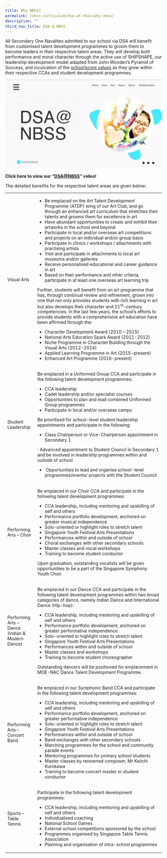 ```yaml
---
title: Why NBSS?
permalink: /nbss-curriculum/dsa-at-nbss/why-nbss/
description: ""
third_nav_title: DSA @ NBSS
---
```


<p>All Secondary One Navalites admitted to our school via DSA will benefit from customised talent development programmes to groom them to become leaders in their respective talent areas. They will develop both performance and moral character through the active use of SHIPSHAPE, our leadership development model adapted from John Wooden&rsquo;s Pyramid of Success, and inculcation of the&nbsp;<a href="/about-us/our-identity" target="_blank" rel="noopener">school&rsquo;score values</a>&nbsp;as they grow within their respective CCAs and student development programmes.</p>
<img src="/images/y1.png">
<p><strong>Click here to view our &ldquo;<a href="https://www.youtube.com/watch?v=dz-6f1xY22E&amp;feature=youtu.be">DSA@NBSS</a></strong><strong>&rdquo; video!</strong></p>
<p>The detailed benefits for the respective talent areas are given below:</p>
<table>
<tbody>
<tr>
<td width="87">
<p>Visual Arts</p>
</td>
<td width="514">
<ul>
<li>Be emplaced on the Art Talent Development Programme (ATDP) wing of our Art Club, and go through an enhanced art curriculum that stretches their talents and grooms them for excellence in art</li>
<li>Have abundant opportunities to create and exhibit their artworks in the school and beyond</li>
<li>Participate in local and/or overseas art competitions and projects on an individual and/or group basis</li>
<li>Participate in clinics / workshops / attachments with practising artists</li>
<li>Visit and participate in attachments to local art museums and/or galleries</li>
<li>Receive personalised educational and career guidance in art</li>
<li>Based on their performance and other criteria, participate in at least one overseas art learning trip</li>
</ul>
<p>Further, students will benefit from an art programme that has, through continual review and refinement, grown into one that not only provides students with rich learning in art but also develops their character and 21<sup>st</sup>-century competencies. In the last few years, the school&rsquo;s efforts to provide students with a comprehensive art education have been affirmed through the:</p>
<ul>
<li>Character Development Award (2010 &ndash; 2015)</li>
<li>National Arts Education Spark Award (2011-2012)</li>
<li>Niche Programme in Character Building through the Visual Arts (2012-2014)</li>
<li>Applied Learning Programme in Art (2015-present)</li>
<li>Enhanced Art Programme (2016-present)</li>
</ul>
</td>
</tr>
<tr>
<td width="87">
<p>Student Leadership</p>
</td>
<td width="514">
<p>Be emplaced in a Uniformed Group CCA and participate in the following talent development programmes:</p>
<ul>
<li>CCA leadership</li>
<li>Cadet leadership and/or specialist courses</li>
<li>Opportunities to plan and lead combined Uniformed Group programmes</li>
<li>Participate in local and/or overseas camps</li>
</ul>
<p>Be prioritised for school-level student leadership appointments and participate in the following:</p>
<ul>
<li>Class Chairperson or Vice-Chairperson appointment in Secondary 1</li>
</ul>
<p>&middot; Advanced appointment to Student Council in Secondary 1 and be involved in leadership programmes within and outside of school</p>
<ul>
<li>&nbsp;Opportunities to lead and organise school-level programmes/events/ projects with the Student Council&nbsp;</li>
</ul>
</td>
</tr>
<tr>
<td width="87">
<p>Performing Arts &ndash; Choir</p>
</td>
<td width="514">
<p>Be emplaced in our Choir CCA and participate in the following talent development programmes:</p>
<ul>
<li>CCA leadership, including mentoring and upskilling of self and others</li>
<li>Performance portfolio development, anchored on greater musical independence</li>
<li>Solo-oriented or highlight roles to stretch talent</li>
<li>Singapore Youth Festival Arts Presentations</li>
<li>Performances within and outside of school</li>
<li>Choral exchanges with other secondary schools</li>
<li>Master classes and vocal workshops</li>
<li>Training to become student conductor</li>
</ul>
<p>Upon graduation, outstanding vocalists will be given opportunities to be a part of the Singapore Symphony Youth Choir.</p>
</td>
</tr>
<tr>
<td width="87">
<p>Performing Arts &ndash; Dance (Indian &amp; Modern Dance)</p>
</td>
<td width="514">
<p>Be emplaced in our Dance CCA and participate in the following talent development programmes within two broad categories of dance, namely Indian Dance and International Dance (Hip-hop):</p>
<ul>
<li>CCA leadership, including mentoring and upskilling of self and others</li>
<li>Performance portfolio development, anchored on greater performative independence</li>
<li>Solo-oriented or highlight roles to stretch talent</li>
<li>Singapore Youth Festival Arts Presentations</li>
<li>Performances within and outside of school</li>
<li>Master classes and workshops</li>
<li>Training to become student choreographer</li>
</ul>
<p>Outstanding dancers will be positioned for emplacement in MOE-NAC Dance Talent Development Programme.</p>
</td>
</tr>
<tr>
<td width="87">
<p>Performing Arts &ndash; Concert Band</p>
</td>
<td width="514">
<p>Be emplaced in our Symphonic Band CCA and participate in the following talent development programmes:</p>
<ul>
<li>CCA leadership, including mentoring and upskilling of self and others</li>
<li>Performance portfolio development, anchored on greater performative independence</li>
<li>Solo-oriented or highlight roles to stretch talent</li>
<li>Singapore Youth Festival Arts Presentations</li>
<li>Performances within and outside of school</li>
<li>Band exchanges with other secondary schools</li>
<li>Marching programmes for the school and community parade events</li>
<li>Mentoring programmes for primary school students</li>
<li>Master classes by renowned composer, Mr Keiichi Kurokawa</li>
<li>Training to become concert master or student conductor</li>
</ul>
</td>
</tr>
<tr>
<td width="87">
<p>Sports &ndash; Table Tennis</p>
</td>
<td width="514">
<p>Participate in the following talent development programmes:</p>
<ul>
<li>CCA leadership, including mentoring and upskilling of self and others</li>
<li>Individualised coaching</li>
<li>National School Games</li>
<li>External school competitions sponsored by the school</li>
<li>Programmes organised by Singapore Table Tennis Association</li>
<li>Planning and organisation of intra-school programmes</li>
</ul>
</td>
</tr>
</tbody>
</table>
